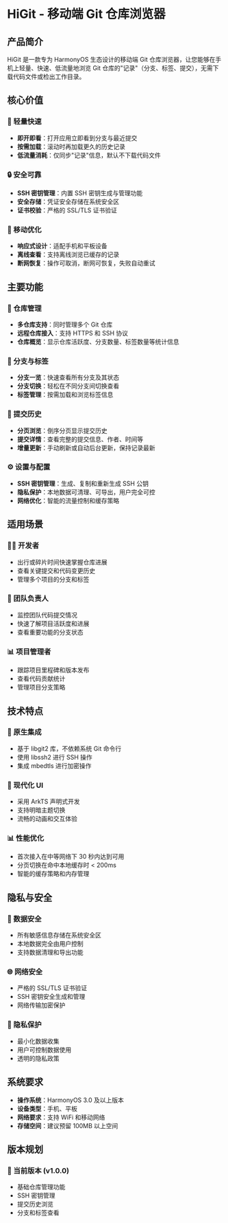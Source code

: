 # HiGit - 移动端 Git 仓库浏览器

## 产品简介

HiGit 是一款专为 HarmonyOS 生态设计的移动端 Git 仓库浏览器，让您能够在手机上轻量、快速、低流量地浏览 Git 仓库的"记录"（分支、标签、提交），无需下载代码文件或检出工作目录。

## 核心价值

### 🚀 轻量快速
- **即开即看**：打开应用立即看到分支与最近提交
- **按需加载**：滚动时再加载更久的历史记录
- **低流量消耗**：仅同步"记录"信息，默认不下载代码文件

### 🔒 安全可靠
- **SSH 密钥管理**：内置 SSH 密钥生成与管理功能
- **安全存储**：凭证安全存储在系统安全区
- **证书校验**：严格的 SSL/TLS 证书验证

### 📱 移动优化
- **响应式设计**：适配手机和平板设备
- **离线查看**：支持离线浏览已缓存的记录
- **断网恢复**：操作可取消，断网可恢复，失败自动重试

## 主要功能

### 📂 仓库管理
- **多仓库支持**：同时管理多个 Git 仓库
- **远程仓库接入**：支持 HTTPS 和 SSH 协议
- **仓库概览**：显示仓库活跃度、分支数量、标签数量等统计信息

### 🌿 分支与标签
- **分支一览**：快速查看所有分支及其状态
- **分支切换**：轻松在不同分支间切换查看
- **标签管理**：按需加载和浏览标签信息

### 📝 提交历史
- **分页浏览**：倒序分页显示提交历史
- **提交详情**：查看完整的提交信息、作者、时间等
- **增量更新**：手动刷新或自动后台更新，保持记录最新

### ⚙️ 设置与配置
- **SSH 密钥管理**：生成、复制和重新生成 SSH 公钥
- **隐私保护**：本地数据可清理、可导出，用户完全可控
- **网络优化**：智能的流量控制和缓存策略

## 适用场景

### 👨‍💻 开发者
- 出行或碎片时间快速掌握仓库进展
- 查看关键提交和代码变更历史
- 管理多个项目的分支和标签

### 👥 团队负责人
- 监控团队代码提交情况
- 快速了解项目活跃度和进展
- 查看重要功能的分支状态

### 📊 项目管理者
- 跟踪项目里程碑和版本发布
- 查看代码贡献统计
- 管理项目分支策略

## 技术特点

### 🔧 原生集成
- 基于 libgit2 库，不依赖系统 Git 命令行
- 使用 libssh2 进行 SSH 操作
- 集成 mbedtls 进行加密操作

### 🎨 现代化 UI
- 采用 ArkTS 声明式开发
- 支持明暗主题切换
- 流畅的动画和交互体验

### 📊 性能优化
- 首次接入在中等网络下 30 秒内达到可用
- 分页切换在命中本地缓存时 < 200ms
- 智能的缓存策略和内存管理

## 隐私与安全

### 🔐 数据安全
- 所有敏感信息存储在系统安全区
- 本地数据完全由用户控制
- 支持数据清理和导出功能

### 🌐 网络安全
- 严格的 SSL/TLS 证书验证
- SSH 密钥安全生成和管理
- 网络传输加密保护

### 📱 隐私保护
- 最小化数据收集
- 用户可控制数据使用
- 透明的隐私政策

## 系统要求

- **操作系统**：HarmonyOS 3.0 及以上版本
- **设备类型**：手机、平板
- **网络要求**：支持 WiFi 和移动网络
- **存储空间**：建议预留 100MB 以上空间

## 版本规划

### 🎯 当前版本 (v1.0.0)
- 基础仓库管理功能
- SSH 密钥管理
- 提交历史浏览
- 分支和标签查看